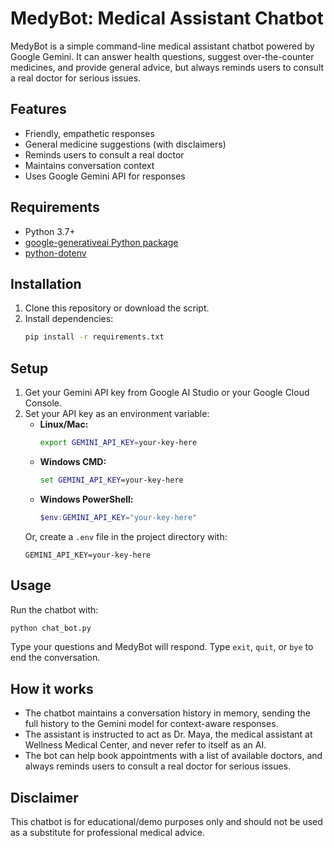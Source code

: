 # MedyBot: Medical Assistant Chatbot

MedyBot is a simple command-line medical assistant chatbot powered by Google Gemini. It can answer health questions, suggest over-the-counter medicines, and provide general advice, but always reminds users to consult a real doctor for serious issues.

## Features
- Friendly, empathetic responses
- General medicine suggestions (with disclaimers)
- Reminds users to consult a real doctor
- Maintains conversation context
- Uses Google Gemini API for responses

## Requirements
- Python 3.7+
- [google-generativeai Python package](https://pypi.org/project/google-generativeai/)
- [python-dotenv](https://pypi.org/project/python-dotenv/)

## Installation
1. Clone this repository or download the script.
2. Install dependencies:
   ```bash
   pip install -r requirements.txt
   ```

## Setup
1. Get your Gemini API key from Google AI Studio or your Google Cloud Console.
2. Set your API key as an environment variable:
   - **Linux/Mac:**
     ```bash
     export GEMINI_API_KEY=your-key-here
     ```
   - **Windows CMD:**
     ```cmd
     set GEMINI_API_KEY=your-key-here
     ```
   - **Windows PowerShell:**
     ```powershell
     $env:GEMINI_API_KEY="your-key-here"
     ```
   Or, create a `.env` file in the project directory with:
   ```
   GEMINI_API_KEY=your-key-here
   ```

## Usage
Run the chatbot with:
```bash
python chat_bot.py
```

Type your questions and MedyBot will respond. Type `exit`, `quit`, or `bye` to end the conversation.

## How it works
- The chatbot maintains a conversation history in memory, sending the full history to the Gemini model for context-aware responses.
- The assistant is instructed to act as Dr. Maya, the medical assistant at Wellness Medical Center, and never refer to itself as an AI.
- The bot can help book appointments with a list of available doctors, and always reminds users to consult a real doctor for serious issues.

## Disclaimer
This chatbot is for educational/demo purposes only and should not be used as a substitute for professional medical advice. 